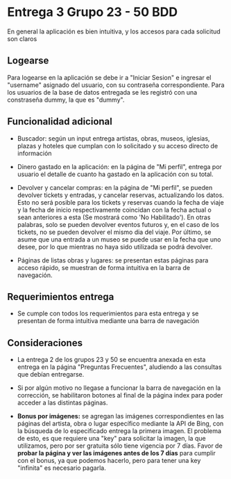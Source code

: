 # Entrega 3 Grupo 23 - 50 BDD

En general la aplicación es bien intuitiva, y los accesos para cada solicitud son claros

## Logearse

Para logearse en la aplicación se debe ir a "Iniciar Sesion" e ingresar el "username" asignado del usuario, con su contraseña correspondiente. 
Para los usuarios de la base de datos entregada se les registró con una constraseña dummy, la que es "dummy".

## Funcionalidad adicional

- Buscador: según un input entrega artistas, obras, museos, iglesias, plazas y hoteles que cumplan con lo solicitado y su acceso directo de información

- Dinero gastado en la aplicación: en la página de "Mi perfil", entrega por usuario el detalle de cuanto ha gastado en la aplicación con su total.

- Devolver y cancelar compras: en la página de "Mi perfil", se pueden devolver tickets y entradas, y cancelar reservas, actualizando los datos. 
Esto no será posible para los tickets y reservas cuando la fecha de viaje y la fecha de inicio respectivamente coincidan con la fecha actual o sean anteriores a esta (Se mostrará como 'No Habilitado'). En otras palabras, solo se pueden devolver eventos futuros y, en el caso de los tickets, no se pueden devolver el mismo dia del viaje.
Por último, se asume que una entrada a un museo se puede usar en la fecha que uno desee, por lo que mientras no haya sido utilizada se podrá devolver.

- Páginas de listas obras y lugares: se presentan estas páginas para acceso rápido, se muestran de forma intuitiva en la barra de navegación. 

## Requerimientos entrega

- Se cumple con todos los requerimientos para esta entrega y se presentan de forma intuitiva mediante una barra de navegación

## Consideraciones

- La entrega 2 de los grupos 23 y 50 se encuentra anexada en esta entrega en la página "Preguntas Frecuentes", aludiendo a las consultas que debían entregarse.

- Si por algún motivo no llegase a funcionar la barra de navegación en la corrección, se habilitaron botones al final de la página index para poder acceder a las distintas páginas.

- **Bonus por imágenes:** se agregan las imágenes correspondientes en las páginas del artista, obra o lugar específico mediante la API de Bing, con la búsqueda de lo especificado entrega la primera imagen. El problema de esto, es que requiere una "key" para solicitar la imagen, la que utilizamos, pero por ser gratuita sólo tiene vigencia por 7 días. Favor de **probar la página y ver las imágenes antes de los 7 días** para cumplir con el bonus, ya que podemos hacerlo, pero para tener una key "infinita" es necesario pagarla. 

